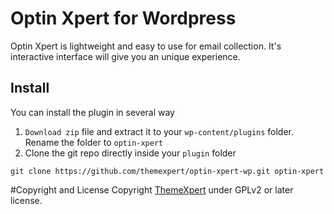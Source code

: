 # Optin Xpert for Wordpress
Optin Xpert is lightweight and easy to use for email collection. It's interactive interface will give you an unique experience.

## Install
You can install the plugin in several way

1. `Download zip` file and extract it to your `wp-content/plugins` folder. Rename the folder to `optin-xpert` 
2. Clone the git repo directly inside your `plugin` folder

```
git clone https://github.com/themexpert/optin-xpert-wp.git optin-xpert
```

#Copyright and License
Copyright [ThemeXpert](http://www.themexpert.com) under GPLv2 or later license.
